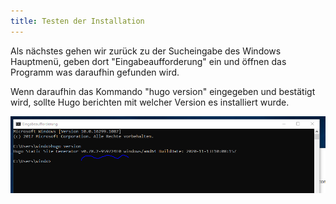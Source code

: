 ```yaml
---
title: Testen der Installation
---
```


Als nächstes gehen wir zurück zu der Sucheingabe des Windows Hauptmenü, geben dort "Eingabeaufforderung" ein und öffnen das Programm was daraufhin gefunden wird.

Wenn daraufhin das Kommando "hugo version" eingegeben und bestätigt wird, sollte Hugo berichten mit welcher Version es installiert wurde.

![Test der Installation](./img/hugo-test.png)

